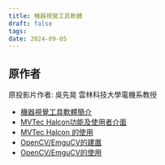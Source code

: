 ```yaml
---
title: 機器視覺工具軟體
draft: false
tags: 
date: 2024-09-05
---
```


## 原作者
原投影片作者:  吳先晃
雲林科技大學電機系教授

- [機器視覺工具軟體簡介](https://www.youtube.com/watch?v=GQLW-bYLS58&list=PLI6pJZaOCtF0yLRQrV7JOBUaAfJ8Q-elm&index=24&pp=iAQB)
- [ MVTec Halcon功能及使用者介面](https://www.youtube.com/watch?v=Uqy4doL2VLQ&list=PLI6pJZaOCtF0yLRQrV7JOBUaAfJ8Q-elm&index=25&pp=iAQB)
- [MVTec Halcon 的使用](https://www.youtube.com/watch?v=hCSpeabax2g&list=PLI6pJZaOCtF0yLRQrV7JOBUaAfJ8Q-elm&index=26&pp=iAQB)
- [OpenCV/EmguCV的建置](https://www.youtube.com/watch?v=AsLbeF2ux1A&list=PLI6pJZaOCtF0yLRQrV7JOBUaAfJ8Q-elm&index=27&pp=iAQB)
- [OpenCV/EmguCV的使用](https://www.youtube.com/watch?v=NHwTQG02efY&list=PLI6pJZaOCtF0yLRQrV7JOBUaAfJ8Q-elm&index=28&pp=iAQB)
